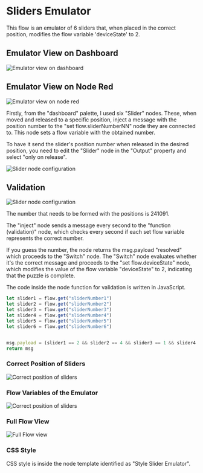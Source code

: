 # Sliders Emulator

This flow is an emulator of 6 sliders that, when placed in the correct position, modifies the flow variable 'deviceState' to 2.

## Emulator View on Dashboard
![Emulator view on dashboard](https://github.com/gabrielcor/node-redescape-EscapeRoomSupplier/blob/develop_Rodrigo/Documentation/screenshots/SliderEmulator1.png)

## Emulator View on Node Red
![Emulator view on node red](https://github.com/gabrielcor/node-redescape-EscapeRoomSupplier/blob/develop_Rodrigo/Documentation/screenshots/sliderEmulator2.png)

Firstly, from the "dashboard" palette, I used six "Slider" nodes. These, when moved and released to a specific position, inject a message with the position number to the "set flow.sliderNumberNN" node they are connected to. This node sets a flow variable with the obtained number.

To have it send the slider's position number when released in the desired position, you need to edit the "Slider" node in the "Output" property and select "only on release".

![Slider node configuration](https://github.com/gabrielcor/node-redescape-EscapeRoomSupplier/blob/develop_Rodrigo/Documentation/screenshots/sliderEmulator3.png)

## Validation
![Slider node configuration](https://github.com/gabrielcor/node-redescape-EscapeRoomSupplier/blob/develop_Rodrigo/Documentation/screenshots/sliderEmulator4.png)

The number that needs to be formed with the positions is 241091.

The "inject" node sends a message every second to the "function (validation)" node, which checks every second if each set flow variable represents the correct number.

If you guess the number, the node returns the msg.payload "resolved" which proceeds to the "Switch" node. 
The "Switch" node evaluates whether it's the correct message and proceeds to the "set flow.deviceState" node, which modifies the value of the flow variable "deviceState" to 2, indicating that the puzzle is complete.

The code inside the node function for validation is written in JavaScript.

```javascript
let slider1 = flow.get("sliderNumber1")
let slider2 = flow.get("sliderNumber2")
let slider3 = flow.get("sliderNumber3")
let slider4 = flow.get("sliderNumber4")
let slider5 = flow.get("sliderNumber5")
let slider6 = flow.get("sliderNumber6")


msg.payload = (slider1 == 2 && slider2 == 4 && slider3 == 1 && slider4 == 0 && slider5 == 9 && slider6 == 1) ? "resolved" : "wrong";
return msg
```

### Correct Position of Sliders
![Correct position of sliders](https://github.com/gabrielcor/node-redescape-EscapeRoomSupplier/blob/develop_Rodrigo/Documentation/screenshots/sliderEmulator5.png)

### Flow Variables of the Emulator
![Correct position of sliders](https://github.com/gabrielcor/node-redescape-EscapeRoomSupplier/blob/develop_Rodrigo/Documentation/screenshots/sliderEmulator6.png)

### Full Flow View
![Full Flow view](https://github.com/gabrielcor/node-redescape-EscapeRoomSupplier/blob/develop_Rodrigo/Documentation/screenshots/sliderEmulator7.png)

### CSS Style
CSS style is inside the node template identified as "Style Slider Emulator".